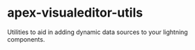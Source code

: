 # apex-visualeditor-utils
Utilities to aid in adding dynamic data sources to your lightning components.
